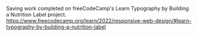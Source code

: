 Saving work completed on freeCodeCamp's Learn Typography by Building a Nutrition Label project. 
https://www.freecodecamp.org/learn/2022/responsive-web-design/#learn-typography-by-building-a-nutrition-label
